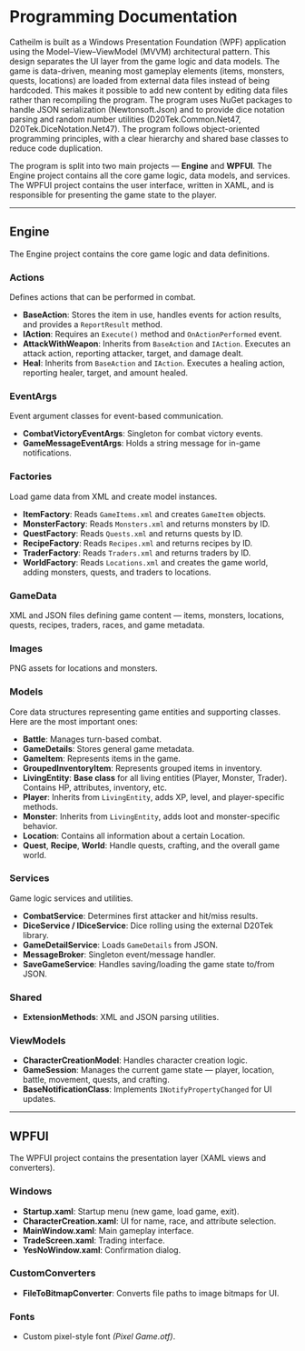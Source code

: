 # Programming Documentation
Catheilm is built as a Windows Presentation Foundation (WPF) application using the Model–View–ViewModel (MVVM) architectural pattern. This design separates the UI layer from the game logic and data models. The game is data-driven, meaning most gameplay elements (items, monsters, quests, locations) are loaded from external data files instead of being hardcoded. This makes it possible to add new content by editing data files rather than recompiling the program. The program uses NuGet packages to handle JSON serialization (Newtonsoft.Json) and to provide dice notation parsing and random number utilities (D20Tek.Common.Net47, D20Tek.DiceNotation.Net47). The program follows object-oriented programming principles, with a clear hierarchy and shared base classes to reduce code duplication.

The program is split into two main projects — **Engine** and **WPFUI**. The Engine project contains all the core game logic, data models, and services. The WPFUI project contains the user interface, written in XAML, and is responsible for presenting the game state to the player. 

---

## **Engine**  
The Engine project contains the core game logic and data definitions.  

### **Actions**  
Defines actions that can be performed in combat.  

- **BaseAction**: Stores the item in use, handles events for action results, and provides a `ReportResult` method.  
- **IAction**: Requires an `Execute()` method and `OnActionPerformed` event.  
- **AttackWithWeapon**: Inherits from `BaseAction` and `IAction`. Executes an attack action, reporting attacker, target, and damage dealt.  
- **Heal**: Inherits from `BaseAction` and `IAction`. Executes a healing action, reporting healer, target, and amount healed.  

### **EventArgs**  
Event argument classes for event-based communication.  

- **CombatVictoryEventArgs**: Singleton for combat victory events.  
- **GameMessageEventArgs**: Holds a string message for in-game notifications.  

### **Factories**  
Load game data from XML and create model instances.  

- **ItemFactory**: Reads `GameItems.xml` and creates `GameItem` objects.  
- **MonsterFactory**: Reads `Monsters.xml` and returns monsters by ID.  
- **QuestFactory**: Reads `Quests.xml` and returns quests by ID.  
- **RecipeFactory**: Reads `Recipes.xml` and returns recipes by ID.  
- **TraderFactory**: Reads `Traders.xml` and returns traders by ID.  
- **WorldFactory**: Reads `Locations.xml` and creates the game world, adding monsters, quests, and traders to locations.  

### **GameData**  
XML and JSON files defining game content — items, monsters, locations, quests, recipes, traders, races, and game metadata.  

### **Images**  
PNG assets for locations and monsters.  

### **Models**  
Core data structures representing game entities and supporting classes. Here are the most important ones: 
- **Battle**: Manages turn-based combat.  
- **GameDetails**: Stores general game metadata.  
- **GameItem**: Represents items in the game.  
- **GroupedInventoryItem**: Represents grouped items in inventory.  
- **LivingEntity**: **Base class** for all living entities (Player, Monster, Trader). Contains HP, attributes, inventory, etc.  
- **Player**: Inherits from `LivingEntity`, adds XP, level, and player-specific methods.  
- **Monster**: Inherits from `LivingEntity`, adds loot and monster-specific behavior.   
- **Location**: Contains all information about a certain Location.  
- **Quest**, **Recipe**, **World**: Handle quests, crafting, and the overall game world.  

### **Services**  
Game logic services and utilities.  

- **CombatService**: Determines first attacker and hit/miss results.  
- **DiceService / IDiceService**: Dice rolling using the external D20Tek library.  
- **GameDetailService**: Loads `GameDetails` from JSON.  
- **MessageBroker**: Singleton event/message handler.  
- **SaveGameService**: Handles saving/loading the game state to/from JSON.  

### **Shared**  
- **ExtensionMethods**: XML and JSON parsing utilities.  

### **ViewModels**  
- **CharacterCreationModel**: Handles character creation logic.  
- **GameSession**: Manages the current game state — player, location, battle, movement, quests, and crafting.  
- **BaseNotificationClass**: Implements `INotifyPropertyChanged` for UI updates.  

---

## **WPFUI**  
The WPFUI project contains the presentation layer (XAML views and converters).  

### **Windows**  
- **Startup.xaml**: Startup menu (new game, load game, exit).  
- **CharacterCreation.xaml**: UI for name, race, and attribute selection.  
- **MainWindow.xaml**: Main gameplay interface.  
- **TradeScreen.xaml**: Trading interface.  
- **YesNoWindow.xaml**: Confirmation dialog.  

### **CustomConverters**  
- **FileToBitmapConverter**: Converts file paths to image bitmaps for UI.  

### **Fonts**  
- Custom pixel-style font *(Pixel Game.otf)*.  